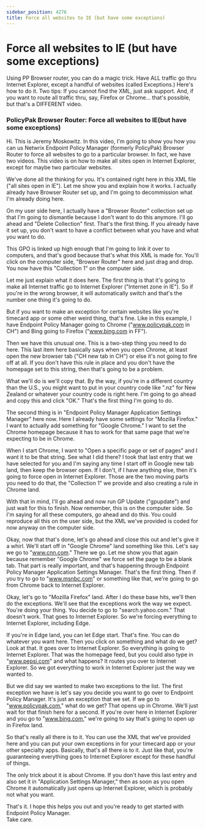 ```yaml
---
sidebar_position: 4276
title: Force all websites to IE (but have some exceptions)
---
```


# Force all websites to IE (but have some exceptions)

Using PP Browser router, you can do a magic trick. Have ALL traffic go thru Internet Explorer, except a handful of websites (called Exceptions.) Here's how to do it. Two tips: If you cannot find the XML, just ask support. And, if you want to route all traffic thru, say, Firefox or Chrome… that's possible, but that's a DIFFERENT video.

### PolicyPak Browser Router: Force all websites to IE(but have some exceptions)

Hi. This is Jeremy Moskowitz. In this video, I'm going to show you how you can us Netwrix Endpoint Policy Manager (formerly PolicyPak) Browser Router to force all websites to go to a particular browser. In fact, we have two videos. This video is on how to make all sites open in Internet Explorer, except for maybe two particular websites.

We've done all the thinking for you. It's contained right here in this XML file ("all sites open in IE"). Let me show you and explain how it works. I actually already have Browser Router set up, and I'm going to decommission what I'm already doing here.

On my user side here, I actually have a "Browser Router" collection set up that I'm going to dismantle because I don't want to do this anymore. I'll go ahead and "Delete Collection" first. That's the first thing. If you already have it set up, you don't want to have a conflict between what you have and what you want to do.

This GPO is linked up high enough that I'm going to link it over to computers, and that's good because that's what this XML is made for. You'll click on the computer side, "Browser Router" here and just drag and drop. You now have this "Collection 1" on the computer side.

Let me just explain what it does here. The first thing is that it's going to make all Internet traffic go to Internet Explorer ("Internet zone in IE"). So if you're in the wrong browser, it will automatically switch and that's the number one thing it's going to do.

But if you want to make an exception for certain websites like you're timecard app or some other weird thing, that's fine. Like in this example, I have Endpoint Policy Manager going to Chrome ("www.policypak.com in CH") and Bing going to Firefox ("www.bing.com in FF").

Then we have this unusual one. This is a two-step thing you need to do here. This last item here basically says when you open Chrome, at least open the new browser tab ("CH new tab in CH") or else it's not going to fire off at all. If you don't have this rule in place and you don't have the homepage set to this string, then that's going to be a problem.

What we'll do is we'll copy that. By the way, if you're in a different country than the U.S., you might want to put in your country code like ".nz" for New Zealand or whatever your country code is right here. I'm going to go ahead and copy this and click "OK." That's the first thing I'm going to do.

The second thing is in "Endpoint Policy Manager Application Settings Manager" here now. Here I already have some settings for "Mozilla Firefox." I want to actually add something for "Google Chrome." I want to set the Chrome homepage because it has to work for that same page that we're expecting to be in Chrome.

When I start Chrome, I want to "Open a specific page or set of pages" and I want it to be that string. See what I did there? I took that last entry that we have selected for you and I'm saying any time I start off in Google new tab land, then keep the browser open. If I don't, if I have anything else, then it's going to force open in Internet Explorer. Those are the two moving parts you need to do that, the "Collection 1" we provide and also creating a rule in Chrome land.

With that in mind, I'll go ahead and now run GP Update ("gpupdate") and just wait for this to finish. Now remember, this is on the computer side. So I'm saying for all these computers, go ahead and do this. You could reproduce all this on the user side, but the XML we've provided is coded for now anyway on the computer side.

Okay, now that that's done, let's go ahead and close this out and let's give it a whirl. We'll start off in "Google Chrome" land something like this. Let's say we go to "www.cnn.com." There we go. Let me show you that again because remember "Google Chrome" we force set the page to be a blank tab. That part is really important, and that's happening through Endpoint Policy Manager Application Settings Manager. That's the first thing. Then if you try to go to "www.msnbc.com" or something like that, we're going to go from Chrome back to Internet Explorer.

Okay, let's go to "Mozilla Firefox" land. After I do these base hits, we'll then do the exceptions. We'll see that the exceptions work the way we expect. You're doing your thing. You decide to go to "search.yahoo.com." That doesn't work. That goes to Internet Explorer. So we're forcing everything to Internet Explorer, including Edge.

If you're in Edge land, you can let Edge start. That's fine. You can do whatever you want here. Then you click on something and what do we get? Look at that. It goes over to Internet Explorer. So everything is going to Internet Explorer. That was the homepage feed, but you could also type in "www.pepsi.com" and what happens? It routes you over to Internet Explorer. So we got everything to work in Internet Explorer just the way we wanted to.

But we did say we wanted to make two exceptions to the list. The first exception we have is let's say you decide you want to go over to Endpoint Policy Manager. It's just an exception that we set. If we go to "www.policypak.com," what do we get? That opens up in Chrome. We'll just wait for that finish here for a second. If you're over here in Internet Explorer and you go to "www.bing.com," we're going to say that's going to open up in Firefox land.

So that's really all there is to it. You can use the XML that we've provided here and you can put your own exceptions in for your timecard app or your other specialty apps. Basically, that's all there is to it. Just like that, you're guaranteeing everything goes to Internet Explorer except for these handful of things.

The only trick about it is about Chrome. If you don't have this last entry and also set it in "Application Settings Manager," then as soon as you open Chrome it automatically just opens up Internet Explorer, which is probably not what you want.

That's it. I hope this helps you out and you're ready to get started with Endpoint Policy Manager.  
Take care.